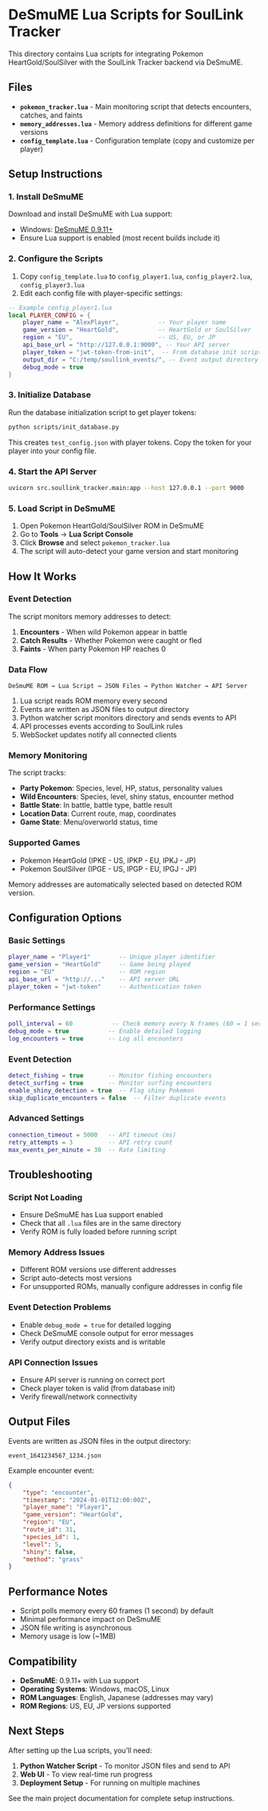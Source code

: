 # DeSmuME Lua Scripts for SoulLink Tracker

This directory contains Lua scripts for integrating Pokemon HeartGold/SoulSilver with the SoulLink Tracker backend via DeSmuME.

## Files

- **`pokemon_tracker.lua`** - Main monitoring script that detects encounters, catches, and faints
- **`memory_addresses.lua`** - Memory address definitions for different game versions
- **`config_template.lua`** - Configuration template (copy and customize per player)

## Setup Instructions

### 1. Install DeSmuME

Download and install DeSmuME with Lua support:
- Windows: [DeSmuME 0.9.11+](http://desmume.org/download/)
- Ensure Lua support is enabled (most recent builds include it)

### 2. Configure the Scripts

1. Copy `config_template.lua` to `config_player1.lua`, `config_player2.lua`, `config_player3.lua`
2. Edit each config file with player-specific settings:

```lua
-- Example config_player1.lua
local PLAYER_CONFIG = {
    player_name = "AlexPlayer",           -- Your player name
    game_version = "HeartGold",           -- HeartGold or SoulSilver
    region = "EU",                        -- US, EU, or JP
    api_base_url = "http://127.0.0.1:9000", -- Your API server
    player_token = "jwt-token-from-init",  -- From database init script
    output_dir = "C:/temp/soullink_events/", -- Event output directory
    debug_mode = true
}
```

### 3. Initialize Database

Run the database initialization script to get player tokens:

```bash
python scripts/init_database.py
```

This creates `test_config.json` with player tokens. Copy the token for your player into your config file.

### 4. Start the API Server

```bash
uvicorn src.soullink_tracker.main:app --host 127.0.0.1 --port 9000
```

### 5. Load Script in DeSmuME

1. Open Pokemon HeartGold/SoulSilver ROM in DeSmuME
2. Go to **Tools** → **Lua Script Console**
3. Click **Browse** and select `pokemon_tracker.lua`
4. The script will auto-detect your game version and start monitoring

## How It Works

### Event Detection

The script monitors memory addresses to detect:

1. **Encounters** - When wild Pokemon appear in battle
2. **Catch Results** - Whether Pokemon were caught or fled
3. **Faints** - When party Pokemon HP reaches 0

### Data Flow

```
DeSmuME ROM → Lua Script → JSON Files → Python Watcher → API Server
```

1. Lua script reads ROM memory every second
2. Events are written as JSON files to output directory
3. Python watcher script monitors directory and sends events to API
4. API processes events according to SoulLink rules
5. WebSocket updates notify all connected clients

### Memory Monitoring

The script tracks:
- **Party Pokemon**: Species, level, HP, status, personality values
- **Wild Encounters**: Species, level, shiny status, encounter method
- **Battle State**: In battle, battle type, battle result
- **Location Data**: Current route, map, coordinates
- **Game State**: Menu/overworld status, time

### Supported Games

- Pokemon HeartGold (IPKE - US, IPKP - EU, IPKJ - JP)
- Pokemon SoulSilver (IPGE - US, IPGP - EU, IPGJ - JP)

Memory addresses are automatically selected based on detected ROM version.

## Configuration Options

### Basic Settings

```lua
player_name = "Player1"        -- Unique player identifier
game_version = "HeartGold"     -- Game being played
region = "EU"                  -- ROM region
api_base_url = "http://..."    -- API server URL
player_token = "jwt-token"     -- Authentication token
```

### Performance Settings

```lua
poll_interval = 60           -- Check memory every N frames (60 = 1 second)
debug_mode = true           -- Enable detailed logging
log_encounters = true       -- Log all encounters
```

### Event Detection

```lua
detect_fishing = true       -- Monitor fishing encounters
detect_surfing = true       -- Monitor surfing encounters
enable_shiny_detection = true  -- Flag shiny Pokemon
skip_duplicate_encounters = false  -- Filter duplicate events
```

### Advanced Settings

```lua
connection_timeout = 5000   -- API timeout (ms)
retry_attempts = 3          -- API retry count
max_events_per_minute = 30  -- Rate limiting
```

## Troubleshooting

### Script Not Loading
- Ensure DeSmuME has Lua support enabled
- Check that all `.lua` files are in the same directory
- Verify ROM is fully loaded before running script

### Memory Address Issues
- Different ROM versions use different addresses
- Script auto-detects most versions
- For unsupported ROMs, manually configure addresses in config file

### Event Detection Problems
- Enable `debug_mode = true` for detailed logging
- Check DeSmuME console output for error messages
- Verify output directory exists and is writable

### API Connection Issues
- Ensure API server is running on correct port
- Check player token is valid (from database init)
- Verify firewall/network connectivity

## Output Files

Events are written as JSON files in the output directory:

```
event_1641234567_1234.json
```

Example encounter event:
```json
{
    "type": "encounter",
    "timestamp": "2024-01-01T12:00:00Z",
    "player_name": "Player1",
    "game_version": "HeartGold",
    "region": "EU",
    "route_id": 31,
    "species_id": 1,
    "level": 5,
    "shiny": false,
    "method": "grass"
}
```

## Performance Notes

- Script polls memory every 60 frames (1 second) by default
- Minimal performance impact on DeSmuME
- JSON file writing is asynchronous
- Memory usage is low (~1MB)

## Compatibility

- **DeSmuME**: 0.9.11+ with Lua support
- **Operating Systems**: Windows, macOS, Linux
- **ROM Languages**: English, Japanese (addresses may vary)
- **ROM Regions**: US, EU, JP versions supported

## Next Steps

After setting up the Lua scripts, you'll need:

1. **Python Watcher Script** - To monitor JSON files and send to API
2. **Web UI** - To view real-time run progress
3. **Deployment Setup** - For running on multiple machines

See the main project documentation for complete setup instructions.